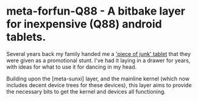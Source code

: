 # meta-forfun-Q88 - A bitbake layer for inexpensive (Q88) android tablets.

Several years back my family handed me a ['piece of junk' tablet]() that they were given as a promotional stunt.
I've had it laying in a drawer for years, with ideas for what to use it for dancing in my head.

Building upon the [meta-sunxi] layer, and the mainline kernel (which now includes decent device trees for these devices), 
this layer aims to provide the necessary bits to get the kernel and devices all functioning.

